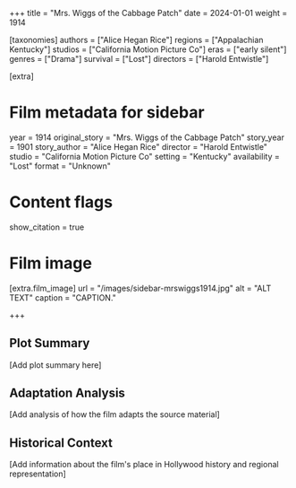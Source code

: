 +++
title = "Mrs. Wiggs of the Cabbage Patch"
date = 2024-01-01
weight = 1914

[taxonomies]
authors = ["Alice Hegan Rice"]
regions = ["Appalachian Kentucky"]
studios = ["California Motion Picture Co"]
eras = ["early silent"]
genres = ["Drama"]
survival = ["Lost"]
directors = ["Harold Entwistle"]

[extra]
# Film metadata for sidebar
year = 1914
original_story = "Mrs. Wiggs of the Cabbage Patch"
story_year = 1901
story_author = "Alice Hegan Rice"
director = "Harold Entwistle"
studio = "California Motion Picture Co"
setting = "Kentucky"
availability = "Lost"
format = "Unknown"

# Content flags
show_citation = true
# Film image
[extra.film_image]
url = "/images/sidebar-mrswiggs1914.jpg"
alt = "ALT TEXT"
caption = "CAPTION."

+++

## Plot Summary

[Add plot summary here]

## Adaptation Analysis

[Add analysis of how the film adapts the source material]

## Historical Context

[Add information about the film's place in Hollywood history and regional representation]

